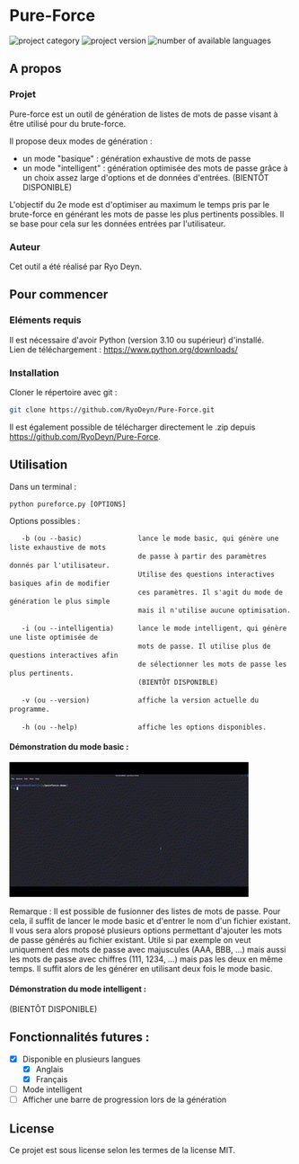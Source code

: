# Pure-Force

![project category](https://img.shields.io/badge/Categorie%20de%20projet-Pain-red?style=flat-square)
![project version](https://img.shields.io/badge/Version-1.0.0-brightgreen?style=flat-square)
![number of available languages](https://img.shields.io/badge/Langages%20disponibles-2-blue?style=flat-square)

## A propos

### Projet

Pure-force est un outil de génération de listes de mots de passe visant à être utilisé pour du brute-force.

Il propose deux modes de génération :
- un mode "basique" : génération exhaustive de mots de passe
- un mode "intelligent" : génération optimisée des mots de passe grâce à un choix assez large d'options et de données d'entrées. (BIENTÔT DISPONIBLE)

L'objectif du 2e mode est d'optimiser au maximum le temps pris par le brute-force en générant les mots de passe les plus pertinents possibles.
Il se base pour cela sur les données entrées par l'utilisateur.

### Auteur

Cet outil a été réalisé par Ryo Deyn.

## Pour commencer

### Eléments requis

Il est nécessaire d'avoir Python (version 3.10 ou supérieur) d'installé.   
Lien de téléchargement : https://www.python.org/downloads/

### Installation

Cloner le répertoire avec git :
```sh
git clone https://github.com/RyoDeyn/Pure-Force.git
```

Il est également possible de télécharger directement le .zip depuis https://github.com/RyoDeyn/Pure-Force.

## Utilisation

Dans un terminal :
```
python pureforce.py [OPTIONS]
```
Options possibles :
```
   -b (ou --basic)              lance le mode basic, qui génère une liste exhaustive de mots
                                de passe à partir des paramètres donnés par l'utilisateur.
                                Utilise des questions interactives basiques afin de modifier
                                ces paramètres. Il s'agit du mode de génération le plus simple
                                mais il n'utilise aucune optimisation.
                                
   -i (ou --intelligentia)      lance le mode intelligent, qui génère une liste optimisée de
                                mots de passe. Il utilise plus de questions interactives afin
                                de sélectionner les mots de passe les plus pertinents.
                                (BIENTÔT DISPONIBLE)
                               
   -v (ou --version)            affiche la version actuelle du programme.
   
   -h (ou --help)               affiche les options disponibles.
```
#### Démonstration du mode basic :

![pureforce-demo](examples/pure-force_demo_french.gif)

Remarque :
Il est possible de fusionner des listes de mots de passe. Pour cela, il suffit de lancer le mode basic et d'entrer le nom d'un fichier existant.
Il vous sera alors proposé plusieurs options permettant d'ajouter les mots de passe générés au fichier existant.
Utile si par exemple on veut uniquement des mots de passe avec majuscules (AAA, BBB, …) mais aussi les mots de passe avec chiffres (111, 1234, …) mais pas les deux en même temps. Il suffit alors de les générer en utilisant deux fois le mode basic.

#### Démonstration du mode intelligent :

(BIENTÔT DISPONIBLE)

## Fonctionnalités futures :

- [x] Disponible en plusieurs langues
    - [x] Anglais
    - [x] Français
- [ ] Mode intelligent
- [ ] Afficher une barre de progression lors de la génération

## License

Ce projet est sous license selon les termes de la license MIT.
